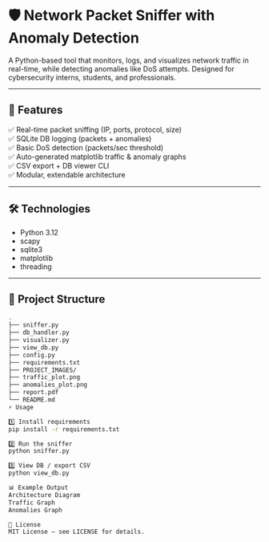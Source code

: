 # 🛡️ Network Packet Sniffer with Anomaly Detection

A Python-based tool that monitors, logs, and visualizes network traffic in real-time, while detecting anomalies like DoS attempts. Designed for cybersecurity interns, students, and professionals.

---

## 🚀 Features

✅ Real-time packet sniffing (IP, ports, protocol, size)  
✅ SQLite DB logging (packets + anomalies)  
✅ Basic DoS detection (packets/sec threshold)  
✅ Auto-generated matplotlib traffic & anomaly graphs  
✅ CSV export + DB viewer CLI  
✅ Modular, extendable architecture  

---

## 🛠️ Technologies

- Python 3.12  
- scapy  
- sqlite3  
- matplotlib  
- threading  

---

## 📂 Project Structure

```bash
.
├── sniffer.py
├── db_handler.py
├── visualizer.py
├── view_db.py
├── config.py
├── requirements.txt
├── PROJECT_IMAGES/
├── traffic_plot.png
├── anomalies_plot.png
├── report.pdf
└── README.md
⚡ Usage

1️⃣ Install requirements
pip install -r requirements.txt

2️⃣ Run the sniffer
python sniffer.py

3️⃣ View DB / export CSV
python view_db.py

📊 Example Output
Architecture Diagram
Traffic Graph
Anomalies Graph

📜 License
MIT License — see LICENSE for details.







